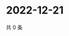 # 2022-12-21

共 0 条

<!-- BEGIN WEIBO -->
<!-- 最后更新时间 Wed Dec 21 2022 16:18:09 GMT+0800 (China Standard Time) -->

<!-- END WEIBO -->
